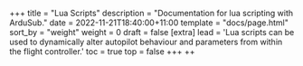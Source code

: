 +++
title = "Lua Scripts"
description = "Documentation for lua scripting with ArduSub."
date = 2022-11-21T18:40:00+11:00
template = "docs/page.html"
sort_by = "weight"
weight = 0
draft = false
[extra]
lead = 'Lua scripts can be used to dynamically alter autopilot behaviour and parameters from within the flight controller.'
toc = true
top = false
+++
++
